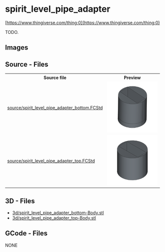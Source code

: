 # spirit_level_pipe_adapter

[https://www.thingiverse.com/thing:0](https://www.thingiverse.com/thing:0)



TODO.

## Images

## Source - Files

<table>
  <tr>
    <th>Source file</th>
    <th>Preview</th>
  </tr>
  <tr>
    <td>
        <a href="source/spirit_level_pipe_adapter_bottom.FCStd">source/spirit_level_pipe_adapter_bottom.FCStd</a>
    </td>
    <td>
        <img src="img/previews/spirit_level_pipe_adapter_bottom.png" alt="img/previews/spirit_level_pipe_adapter_bottom.png" width="200"/>
    </td>
  </tr>
  <tr>
    <td>
        <a href="source/spirit_level_pipe_adapter_top.FCStd">source/spirit_level_pipe_adapter_top.FCStd</a>
    </td>
    <td>
        <img src="img/previews/spirit_level_pipe_adapter_top.png" alt="img/previews/spirit_level_pipe_adapter_top.png" width="200"/>
    </td>
  </tr>
</table>

## 3D - Files
* [3d/spirit_level_pipe_adapter_bottom-Body.stl](3d/spirit_level_pipe_adapter_bottom-Body.stl)
* [3d/spirit_level_pipe_adapter_top-Body.stl](3d/spirit_level_pipe_adapter_top-Body.stl)

## GCode - Files
NONE